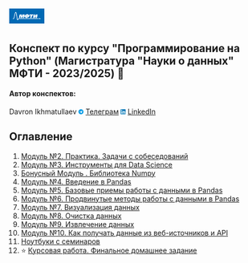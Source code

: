 # <img src='./static/img/mipt-icon.png' width="70" height="30"> 

Конспект по курсу "Программирование на Python" (Магистратура "Науки о данных" МФТИ - 2023/2025) :blue_book:  
---

#### Автор конспектов:
Davron Ikhmatullaev <img src='./static/img/tg.png' width="10" height="10"> [Телеграм](https://t.me/ihmatullaev) <img src='./static/img/linkedin.png' width="10" height="10"> [LinkedIn](https://www.linkedin.com/in/davron-ikhmatullaev/)


## Оглавление
1. [Модуль №2. Практика. Задачи с собеседований](Module2)
2. [Модуль №3. Инструменты для Data Science](Module3)
3. [ Бонусный Модуль . Библиотека Numpy ](Module_Numpy/)
4. [ Модуль №4. Введение в Pandas ](Module4/)
5. [ Модуль №5. Базовые приемы работы с данными в Pandas ](Module5/)
6. [ Модуль №6. Продвинутые методы работы с данными в Pandas ](Module6/)
7. [ Модуль №7. Визуализация данных ](Module7/)
8. [ Модуль №8. Очистка данных ](Module8/)
9. [ Модуль №9. Извлечение данных ](Module9/)
10. [ Модуль №10. Как получать данные из веб-источников и API](Module10/)
11. [Ноутбуки с семинаров](ExtraModules)
12. ⭐ [Курсовая работа. Финальное домашнее задание](Final_HW)

